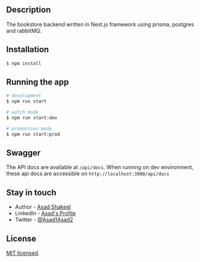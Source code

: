 
## Description

The bookstore backend written in Nest.js framework using prisma, postgres and rabbitMQ.

## Installation

```bash
$ npm install
```

## Running the app

```bash
# development
$ npm run start

# watch mode
$ npm run start:dev

# production mode
$ npm run start:prod
```

## Swagger

The API docs are available at `/api/docs`. When running on dev environment,
these api docs are accessible on `http://localhost:3000/api/docs`

## Stay in touch

- Author - [Asad Shakeel](mailto:m.asadshakeel@gmail.com)
- LinkedIn  - [Asad's Profile](https://www.linkedin.com/in/asad-shakeel/)
- Twitter - [@Asad1Asad2](https://twitter.com/Asad1Asad2)

## License

[MIT licensed](LICENSE).
